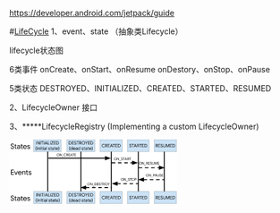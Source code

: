 https://developer.android.com/jetpack/guide

#[LifeCycle](https://developer.android.com/topic/libraries/architecture/lifecycle)
1、event、state （抽象类Lifecycle）

lifecycle状态图

6类事件
onCreate、onStart、onResume
onDestory、onStop、onPause

5类状态
DESTROYED、INITIALIZED、CREATED、STARTED、RESUMED

2、LifecycleOwner 接口

3、*****LifecycleRegistry (Implementing a custom LifecycleOwner)


![img_1.png](../art/lifecycle.png)



